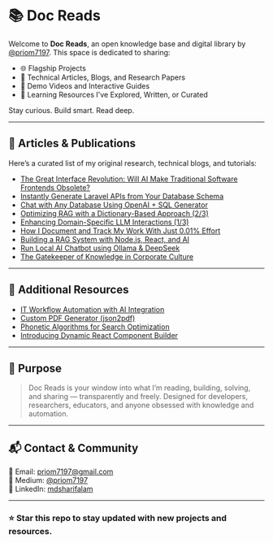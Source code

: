 # 📚 Doc Reads

Welcome to **Doc Reads**, an open knowledge base and digital library by [@priom7197](https://medium.com/@priom7197). This space is dedicated to sharing:

- 🌐 Flagship Projects
- 📝 Technical Articles, Blogs, and Research Papers
- 🎥 Demo Videos and Interactive Guides
- 📂 Learning Resources I've Explored, Written, or Curated

Stay curious. Build smart. Read deep.

---

## 📝 Articles & Publications

Here’s a curated list of my original research, technical blogs, and tutorials:

- [The Great Interface Revolution: Will AI Make Traditional Software Frontends Obsolete?](https://medium.com/towards-artificial-intelligence/the-great-interface-revolution-will-ai-make-traditional-software-frontends-obsolete-04f9dd57a053)
- [Instantly Generate Laravel APIs from Your Database Schema](https://medium.com/@priom7197/instantly-generate-laravel-apis-from-your-database-schema-a-powerful-cli-tool-dcae914b3f24)
- [Chat with Any Database Using OpenAI + SQL Generator](https://medium.com/@priom7197/revolutionizing-database-interactions-with-ai-powered-sql-query-generation-da0ac8302207)
- [Optimizing RAG with a Dictionary-Based Approach (2/3)](https://medium.com/towardsdev/how-to-optimise-your-rag-enhancing-llm-accuracy-with-a-dictionary-based-approach-part-2-3-68e3532a4b5c)
- [Enhancing Domain-Specific LLM Interactions (1/3)](https://medium.com/@priom7197/enhancing-domain-specific-llm-interactions-with-structured-data-a-new-approach-to-query-bb78e679cc9f)
- [How I Document and Track My Work With Just 0.01% Effort](https://medium.com/@priom7197/how-i-document-and-track-my-work-with-just-0-01-effort-as-a-software-developer-b99ca75fe73d)
- [Building a RAG System with Node.js, React, and AI](https://build-rag-with-node.netlify.app/)
- [Run Local AI Chatbot using Ollama & DeepSeek](https://medium.com/@priom7197/️-run-ai-chatbot-locally-with-react-ollama-deepseek-llm-6e762e076f2f)
- [The Gatekeeper of Knowledge in Corporate Culture](https://medium.com/@priom7197/the-gatekeeper-of-knowledge-in-corporate-culture-a-reflection-from-the-mid-career-frontlines-d5bcdf44204b)

---

## 🔗 Additional Resources

- [IT Workflow Automation with AI Integration](https://medium.com/@priom7197/it-workflow-automation-transforming-it-asset-management-with-ai-integration-itwa-ai-973761b4e283)
- [Custom PDF Generator (json2pdf)](https://medium.com/@priom7197/custom-pdf-generator-for-question-papers-json2pdf-browserless-rest-api-ad0356cf1ca4)
- [Phonetic Algorithms for Search Optimization](https://medium.com/@priom7197/️phonetic-algorithms-to-optimize-search-engines-spell-correction-suggestions-and-more-65e06dc991d0)
- [Introducing Dynamic React Component Builder](https://medium.com/@priom7197/introducing-the-dynamic-react-component-builder-ec50c4fc302e)

---

## 🎯 Purpose

> Doc Reads is your window into what I’m reading, building, solving, and sharing — transparently and freely. Designed for developers, researchers, educators, and anyone obsessed with knowledge and automation.

---

## 📬 Contact & Community

📧 Email: [priom7197@gmail.com](mailto:priom7197@gmail.com)   
📖 Medium: [@priom7197](https://medium.com/@priom7197)  
💼 LinkedIn: [mdsharifalam](https://linkedin.com/in/mdsharifalam)

---

### ⭐️ Star this repo to stay updated with new projects and resources.
